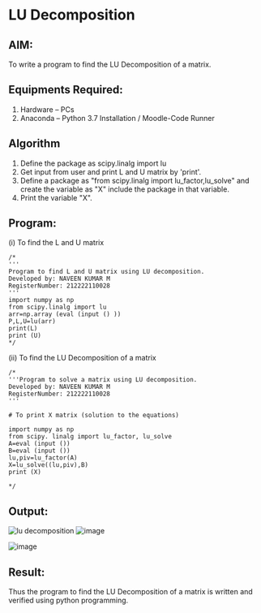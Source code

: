 # LU Decomposition 

## AIM:
To write a program to find the LU Decomposition of a matrix.

## Equipments Required:
1. Hardware – PCs
2. Anaconda – Python 3.7 Installation / Moodle-Code Runner

## Algorithm

1. Define the package as scipy.linalg import lu
2.  Get input from user and print L and U matrix by 'print'. 
3. Define a package as "from scipy.linalg import lu_factor,lu_solve" and create the variable as "X" include the package in that variable. 
4. Print the variable "X".

## Program:
(i) To find the L and U matrix
```
/*
'''
Program to find L and U matrix using LU decomposition.
Developed by: NAVEEN KUMAR M
RegisterNumber: 212222110028
'''
import numpy as np 
from scipy.linalg import lu 
arr=np.array (eval (input () ))
P,L,U=lu(arr)
print(L)
print (U)
*/
```
(ii) To find the LU Decomposition of a matrix
```
/*
'''Program to solve a matrix using LU decomposition.
Developed by: NAVEEN KUMAR M
RegisterNumber: 212222110028
'''

# To print X matrix (solution to the equations)

import numpy as np
from scipy. linalg import lu_factor, lu_solve
A=eval (input ())
B=eval (input ())
lu,piv=lu_factor(A)
X=lu_solve((lu,piv),B)
print (X)

*/
```

## Output:
![lu decomposition]()
![image](https://github.com/NAVEENMATHIVANAN/LU-Decomposition/assets/119394582/c6804e4f-5834-4282-ac4b-37f3b8067a94)

![image](https://github.com/NAVEENMATHIVANAN/LU-Decomposition/assets/119394582/59f7758f-bdae-4823-8e24-3d2f0fa55337)


## Result:
Thus the program to find the LU Decomposition of a matrix is written and verified using python programming.

